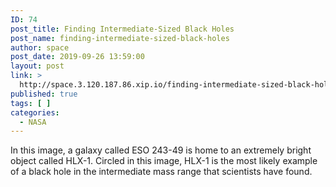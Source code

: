 ```yaml
---
ID: 74
post_title: Finding Intermediate-Sized Black Holes
post_name: finding-intermediate-sized-black-holes
author: space
post_date: 2019-09-26 13:59:00
layout: post
link: >
  http://space.3.120.187.86.xip.io/finding-intermediate-sized-black-holes
published: true
tags: [ ]
categories:
  - NASA
---
```

In this image, a galaxy called ESO 243-49 is home to an extremely bright object called HLX-1. Circled in this image, HLX-1 is the most likely example of a black hole in the intermediate mass range that scientists have found. 